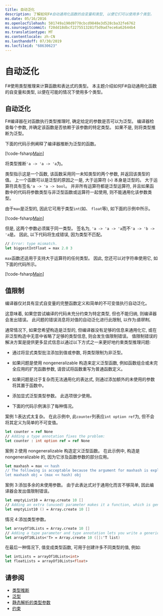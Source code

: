 ```yaml
---
title: 自动泛化
description: 了解如何F#自动通用化函数的自变量和类型, 以便它们可以使用多个类型。
ms.date: 05/16/2016
ms.openlocfilehash: 501749a190d9770cbcd9848e3d528cba32fe6762
ms.sourcegitcommit: f20dd18dbcf2275513281f5d9ad7ece6a62644b4
ms.translationtype: MT
ms.contentlocale: zh-CN
ms.lasthandoff: 07/30/2019
ms.locfileid: "68630623"
---
```

# <a name="automatic-generalization"></a>自动泛化

F#使用类型推理来计算函数和表达式的类型。 本主题介绍如何F#自动通用化函数的自变量和类型, 以便在可能的情况下使用多个类型。

## <a name="automatic-generalization"></a>自动泛化

F#编译器在对函数执行类型推理时, 确定给定的参数是否可以为泛型。 编译器检查每个参数, 并确定该函数是否依赖于该参数的特定类型。 如果不是, 则将类型推断为泛型。

下面的代码示例阐释了编译器推断为泛型的函数。

[!code-fsharp[Main](~/samples/snippets/fsharp/lang-ref-3/snippet101.fs)]

将类型推断`'a -> 'a -> 'a`为。

类型指示这是一个函数, 该函数采用同一未知类型的两个参数, 并返回该类型的值。 上一个函数可以是泛型的原因之一是, 大于运算符 (`>`) 本身是泛型的。 大于运算符具有签名`'a -> 'a -> bool`。 并非所有运算符都是泛型运算符, 并且如果函数中的代码将参数类型与非泛型函数或运算符一起使用, 则不能通用化该参数类型。

由于`max`是泛型的, 因此它可用于类型`int`(如、 `float`等), 如下面的示例中所示。

[!code-fsharp[Main](~/samples/snippets/fsharp/lang-ref-3/snippet102.fs)]

但是, 这两个参数必须属于同一类型。 签名为, `'a -> 'a -> 'a`而不`'a -> 'b -> 'a`是。 因此, 以下代码将生成错误, 因为类型不匹配。

```fsharp
// Error: type mismatch.
let biggestIntFloat = max 2.0 3
```

`max`函数还适用于支持大于运算符的任何类型。 因此, 您还可以对字符串使用它, 如下面的代码所示。

[!code-fsharp[Main](~/samples/snippets/fsharp/lang-ref-3/snippet104.fs)]

## <a name="value-restriction"></a>值限制

编译器仅对具有显式自变量的完整函数定义和简单的不可变值执行自动泛化。

这意味着, 如果您尝试编译的代码未充分约束为特定类型, 但也不能归纳, 则编译器会发出错误。 此问题的错误消息将对值的自动泛化进行此限制, 以作为*值限制*。

通常情况下, 如果您希望构造是泛型的, 但编译器没有足够的信息来通用化它, 或在非泛型构造中无意中省略了足够的类型信息, 则会发生值限制错误。 值限制错误的解决方案是提供更多显式信息以通过以下方式之一来更好地约束类型推理问题:

- 通过将显式类型批注添加到值或参数, 将类型限制为非泛型。

- 如果问题是使用 nongeneralizable 构造来定义泛型函数, 例如函数组合或未完全应用的扩充函数参数, 请尝试将函数重写为普通函数定义。

- 如果问题是过于复杂而无法通用化的表达式, 则通过添加额外的未使用的参数将其置于函数中。

- 添加显式泛型类型参数。 此选项很少使用。

- 下面的代码示例演示了每种情况。

案例 1:表达式太复杂。 在此示例中, 此`counter`列表应`int option ref`为, 但不会将其定义为简单的不可变值。

```fsharp
let counter = ref None
// Adding a type annotation fixes the problem:
let counter : int option ref = ref None
```

案例 2:使用 nongeneralizable 构造定义泛型函数。 在此示例中, 构造是 nongeneralizable 的, 因为它涉及函数参数的部分应用。

```fsharp
let maxhash = max << hash
// The following is acceptable because the argument for maxhash is explicit:
let maxhash obj = (max << hash) obj
```

案例 3:添加多余的未使用参数。 由于此表达式对于通用化而言不够简单, 因此编译器会发出值限制错误。

```fsharp
let emptyList10 = Array.create 10 []
// Adding an extra (unused) parameter makes it a function, which is generalizable.
let emptyList10 () = Array.create 10 []
```

情况 4:添加类型参数。

```fsharp
let arrayOf10Lists = Array.create 10 []
// Adding a type parameter and type annotation lets you write a generic value.
let arrayOf10Lists<'T> = Array.create 10 ([]:'T list)
```

在最后一种情况下, 值变成类型函数, 可用于创建许多不同类型的值, 例如:

```fsharp
let intLists = arrayOf10Lists<int>
let floatLists = arrayOf10Lists<float>
```

## <a name="see-also"></a>请参阅

- [类型推断](../type-inference.md)
- [泛型](index.md)
- [静态解析的类型参数](statically-resolved-type-parameters.md)
- [约束](constraints.md)
